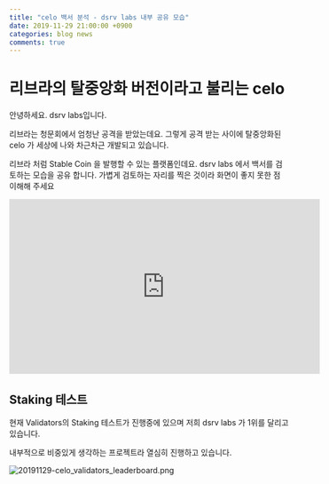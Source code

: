 ```yaml
---
title: "celo 백서 분석 - dsrv labs 내부 공유 모습"
date: 2019-11-29 21:00:00 +0900
categories: blog news
comments: true
---
```



# 리브라의 탈중앙화 버전이라고 불리는 celo

안녕하세요. dsrv labs입니다.

리브라는 청문회에서 엄청난 공격을 받았는데요.
그렇게 공격 받는 사이에 탈중앙화된 celo 가 세상에 나와 차근차근 개발되고 있습니다.

리브라 처럼 Stable Coin 을 발행할 수 있는 플랫폼인데요.
dsrv labs 에서 백서를 검토하는 모습을 공유 합니다.
가볍게 검토하는 자리를 찍은 것이라 화면이 좋지 못한 점 이해해 주세요

<iframe width="560" height="315" src="https://www.youtube.com/embed/iZTU6yI6ySw" frameborder="0" allow="accelerometer; autoplay; encrypted-media; gyroscope; picture-in-picture" allowfullscreen></iframe>

## Staking 테스트

현재 Validators의 Staking 테스트가 진행중에 있으며
저희 dsrv labs 가 1위를 달리고 있습니다.

내부적으로 비중있게 생각하는 프로젝트라 열심히 진행하고 있습니다.


![20191129-celo_validators_leaderboard.png](https://github.com/dsrvlabs/dsrvlabs.github.io/blob/master/posts_attachment/20191129-celo_validators_leaderboard.png?raw=true)
